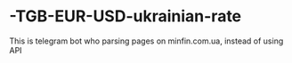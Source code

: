 # -TGB-EUR-USD-ukrainian-rate
This is telegram bot who parsing pages on minfin.com.ua, instead of using API
